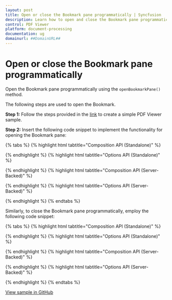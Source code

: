 ```yaml
---
layout: post
title: Open or close the Bookmark pane programmatically | Syncfusion
description: Learn how to open and close the Bookmark pane programmatically in the Syncfusion Vue PDF Viewer using openBookmarkPane and closeBookmarkPane.
control: PDF Viewer
platform: document-processing
documentation: ug
domainurl: ##DomainURL##
---
```


# Open or close the Bookmark pane programmatically

Open the Bookmark pane programmatically using the `openBookmarkPane()` method.

The following steps are used to open the Bookmark.

**Step 1:** Follow the steps provided in the [link](https://help.syncfusion.com/document-processing/pdf/pdf-viewer/vue/getting-started) to create a simple PDF Viewer sample.

**Step 2:** Insert the following code snippet to implement the functionality for opening the Bookmark pane:

{% tabs %}
{% highlight html tabtitle="Composition API (Standalone)" %}

<template>
  <div id="app">
    <button v-on:click="openBookmark">Open Bookmark Pane</button>
    <ejs-pdfviewer id="pdfViewer" ref="pdfviewer" :documentPath="documentPath" :resourceUrl="resourceUrl">
    </ejs-pdfviewer>
  </div>
</template>

<script setup>

import {
  PdfViewerComponent as EjsPdfviewer, Toolbar, Magnification, Navigation,
  LinkAnnotation, BookmarkView, Annotation, ThumbnailView,
  Print, TextSelection, TextSearch, FormFields, FormDesigner
} from '@syncfusion/ej2-vue-pdfviewer';
import { provide, ref } from 'vue';

const pdfviewer = ref(null);
const resourceUrl = "https://cdn.syncfusion.com/ej2/31.2.2/dist/ej2-pdfviewer-lib";
const documentPath = "https://cdn.syncfusion.com/content/pdf/pdf-succinctly.pdf";

provide('PdfViewer', [Toolbar, Magnification, Navigation, LinkAnnotation, BookmarkView, Annotation,
  ThumbnailView, Print, TextSelection, TextSearch, FormFields, FormDesigner])

const openBookmark = function () {
  const viewer = pdfviewer.value.ej2Instances;
  viewer.bookmarkViewModule.openBookmarkPane();
}

</script>

{% endhighlight %}
{% highlight html tabtitle="Options API (Standalone)" %}

<template>
  <div id="app">
    <button v-on:click="openBookmark">Open Bookmark Pane</button>
    <ejs-pdfviewer id="pdfViewer" ref="pdfviewer" :documentPath="documentPath" :resourceUrl="resourceUrl">
    </ejs-pdfviewer>
  </div>
</template>

<script>

import {
  PdfViewerComponent, Toolbar, Magnification, Navigation,
  LinkAnnotation, BookmarkView, Annotation, ThumbnailView,
  Print, TextSelection, TextSearch, FormFields, FormDesigner
} from '@syncfusion/ej2-vue-pdfviewer';

export default {
  name: "App",
  components: {
    "ejs-pdfviewer": PdfViewerComponent
  },
  data() {
    return {
      resourceUrl: "https://cdn.syncfusion.com/ej2/31.2.2/dist/ej2-pdfviewer-lib",
      documentPath: "https://cdn.syncfusion.com/content/pdf/pdf-succinctly.pdf"
    };
  },
  provide: {
    PdfViewer: [Toolbar, Magnification, Navigation, LinkAnnotation, BookmarkView, Annotation,
      ThumbnailView, Print, TextSelection, TextSearch, FormFields, FormDesigner]
  },
  methods: {
    openBookmark: function () {
      const viewer = this.$refs.pdfviewer.ej2Instances;
      viewer.bookmarkViewModule.openBookmarkPane();
    }
  }
}
</script>

{% endhighlight %}
{% highlight html tabtitle="Composition API (Server-Backed)" %}

<template>
  <div id="app">
    <button v-on:click="openBookmark">Open Bookmark Pane</button>
    <ejs-pdfviewer id="pdfViewer" ref="pdfviewer" :documentPath="documentPath" :serviceUrl="serviceUrl">
    </ejs-pdfviewer>
  </div>
</template>

<script setup>

import {
  PdfViewerComponent as EjsPdfviewer, Toolbar, Magnification, Navigation,
  LinkAnnotation, BookmarkView, Annotation, ThumbnailView,
  Print, TextSelection, TextSearch, FormFields, FormDesigner
} from '@syncfusion/ej2-vue-pdfviewer';
import { provide, ref } from 'vue';

const pdfviewer = ref(null);
const serviceUrl = "https://document.syncfusion.com/web-services/pdf-viewer/api/pdfviewer";
const documentPath = "https://cdn.syncfusion.com/content/pdf/pdf-succinctly.pdf";

   provide('PdfViewer', [Toolbar, Magnification, Navigation, LinkAnnotation, BookmarkView, Annotation,
      ThumbnailView, Print, TextSelection, TextSearch, FormFields, FormDesigner])

const openBookmark = function () {
      let viewer = pdfviewer.value.ej2Instances;
      viewer.bookmarkViewModule.openBookmarkPane();
    }

</script>

{% endhighlight %}
{% highlight html tabtitle="Options API (Server-Backed)" %}

<template>
  <div id="app">
    <button v-on:click="openBookmark">Open Bookmark Pane</button>
    <ejs-pdfviewer id="pdfViewer" ref="pdfviewer" :documentPath="documentPath" :serviceUrl="serviceUrl">
    </ejs-pdfviewer>
  </div>
</template>

<script>

import {
  PdfViewerComponent, Toolbar, Magnification, Navigation,
  LinkAnnotation, BookmarkView, Annotation, ThumbnailView,
  Print, TextSelection, TextSearch, FormFields, FormDesigner
} from '@syncfusion/ej2-vue-pdfviewer';

export default {
  name: "App",
  components: {
    "ejs-pdfviewer": PdfViewerComponent
  },
  data() {
    return {
      serviceUrl: "https://document.syncfusion.com/web-services/pdf-viewer/api/pdfviewer",
      documentPath: "https://cdn.syncfusion.com/content/pdf/pdf-succinctly.pdf"
    };
  },
  provide: {
    PdfViewer: [Toolbar, Magnification, Navigation, LinkAnnotation, BookmarkView, Annotation,
      ThumbnailView, Print, TextSelection, TextSearch, FormFields, FormDesigner]
  },
  methods: {
    openBookmark: function () {
      let viewer = this.$refs.pdfviewer.ej2Instances;
      viewer.bookmarkViewModule.openBookmarkPane();
    }
  }
}
</script>

{% endhighlight %}
{% endtabs %}

Similarly, to close the Bookmark pane programmatically, employ the following code snippet:

{% tabs %}
{% highlight html tabtitle="Composition API (Standalone)" %}

<template>
  <div id="app">
    <button v-on:click="closeBookmark">Close Bookmark Pane</button>
    <ejs-pdfviewer id="pdfViewer" ref="pdfviewer" :documentPath="documentPath" :resourceUrl="resourceUrl">
    </ejs-pdfviewer>
  </div>
</template>

<script setup>

import {
  PdfViewerComponent as EjsPdfviewer, Toolbar, Magnification, Navigation,
  LinkAnnotation, BookmarkView, Annotation, ThumbnailView,
  Print, TextSelection, TextSearch, FormFields, FormDesigner
} from '@syncfusion/ej2-vue-pdfviewer';
import { provide, ref } from 'vue';

const pdfviewer = ref(null);
const resourceUrl = "https://cdn.syncfusion.com/ej2/31.2.2/dist/ej2-pdfviewer-lib";
const documentPath = "https://cdn.syncfusion.com/content/pdf/pdf-succinctly.pdf";

provide('PdfViewer', [Toolbar, Magnification, Navigation, LinkAnnotation, BookmarkView, Annotation,
  ThumbnailView, Print, TextSelection, TextSearch, FormFields, FormDesigner])

const closeBookmark = function () {
  let viewer = pdfviewer.value.ej2Instances;
  viewer.bookmarkViewModule.closeBookmarkPane();
}

</script>

{% endhighlight %}
{% highlight html tabtitle="Options API (Standalone)" %}

<template>
  <div id="app">
    <button v-on:click="closeBookmark">Close Bookmark Pane</button>
    <ejs-pdfviewer id="pdfViewer" ref="pdfviewer" :documentPath="documentPath" :resourceUrl="resourceUrl">
    </ejs-pdfviewer>
  </div>
</template>

<script>

import {
  PdfViewerComponent, Toolbar, Magnification, Navigation,
  LinkAnnotation, BookmarkView, Annotation, ThumbnailView,
  Print, TextSelection, TextSearch, FormFields, FormDesigner
} from '@syncfusion/ej2-vue-pdfviewer';

export default {
  name: "App",
  components: {
    "ejs-pdfviewer": PdfViewerComponent
  },
  data() {
    return {
      resourceUrl: "https://cdn.syncfusion.com/ej2/31.2.2/dist/ej2-pdfviewer-lib",
      documentPath: "https://cdn.syncfusion.com/content/pdf/pdf-succinctly.pdf"
    };
  },
  provide: {
    PdfViewer: [Toolbar, Magnification, Navigation, LinkAnnotation, BookmarkView, Annotation,
      ThumbnailView, Print, TextSelection, TextSearch, FormFields, FormDesigner]
  },
  methods: {
    closeBookmark: function () {
      let viewer = this.$refs.pdfviewer.ej2Instances;
      viewer.bookmarkViewModule.closeBookmarkPane();
    }
  }
}
</script>

{% endhighlight %}
{% highlight html tabtitle="Composition API (Server-Backed)" %}

<template>
  <div id="app">
    <button v-on:click="closeBookmark">Close Bookmark Pane</button>
    <ejs-pdfviewer id="pdfViewer" ref="pdfviewer" :documentPath="documentPath" :serviceUrl="serviceUrl">
    </ejs-pdfviewer>
  </div>
</template>

<script setup>

import {
  PdfViewerComponent as EjsPdfviewer, Toolbar, Magnification, Navigation,
  LinkAnnotation, BookmarkView, Annotation, ThumbnailView,
  Print, TextSelection, TextSearch, FormFields, FormDesigner
} from '@syncfusion/ej2-vue-pdfviewer';
import { provide, ref } from 'vue';

const pdfviewer = ref(null);
const serviceUrl = "https://document.syncfusion.com/web-services/pdf-viewer/api/pdfviewer";
const documentPath = "https://cdn.syncfusion.com/content/pdf/pdf-succinctly.pdf";

provide('PdfViewer', [Toolbar, Magnification, Navigation, LinkAnnotation, BookmarkView, Annotation,
  ThumbnailView, Print, TextSelection, TextSearch, FormFields, FormDesigner])

const closeBookmark = function () {
  var viewer = pdfviewer.value.ej2Instances;
  viewer.bookmarkViewModule.closeBookmarkPane();
}

</script>

{% endhighlight %}
{% highlight html tabtitle="Options API (Server-Backed)" %}

<template>
  <div id="app">
    <button v-on:click="closeBookmark">Close Bookmark Pane</button>
    <ejs-pdfviewer id="pdfViewer" ref="pdfviewer" :documentPath="documentPath" :serviceUrl="serviceUrl">
    </ejs-pdfviewer>
  </div>
</template>

<script>

import {
  PdfViewerComponent, Toolbar, Magnification, Navigation,
  LinkAnnotation, BookmarkView, Annotation, ThumbnailView,
  Print, TextSelection, TextSearch, FormFields, FormDesigner
} from '@syncfusion/ej2-vue-pdfviewer';

export default {
  name: "App",
  components: {
    "ejs-pdfviewer": PdfviewerComponent
  },
  data() {
    return {
      serviceUrl: "https://document.syncfusion.com/web-services/pdf-viewer/api/pdfviewer",
      documentPath: "https://cdn.syncfusion.com/content/pdf/pdf-succinctly.pdf"
    };
  },
  provide: {
    PdfViewer: [Toolbar, Magnification, Navigation, LinkAnnotation, BookmarkView, Annotation,
      ThumbnailView, Print, TextSelection, TextSearch, FormFields, FormDesigner]
  },
  methods: {
    closeBookmark: function () {
      var viewer = this.$refs.pdfviewer.ej2Instances;
      viewer.bookmarkViewModule.closeBookmarkPane();
    }
  }
}
</script>

{% endhighlight %}
{% endtabs %}

[View sample in GitHub](https://github.com/SyncfusionExamples/vue-pdf-viewer-examples/tree/master/How%20to/Open%20and%20close%20bookmark)